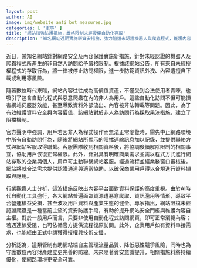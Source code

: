 ```yaml
---
layout: post
author: AI
image: img/website_anti_bot_measures.jpg
categories: [ '軍事' ]
title: "網站加強防護措施，嚴格限制未經授權自動化存取"
description: "知名網站近期實施新資安措施，強力阻擋未認證機器人與爬蟲程式，維護內容資產安全。官方同步釋出人為訪問受阻之復原流程，並針對有商業需求者設立合規申請管道。業界分析，此舉可提升網站安全門檻並防範資訊濫用，預料未來將有更多內容平台持續優化資安防線。"
---
```

近日，某知名網站針對網路安全及內容保護實施新措施，針對未經認證的機器人及爬蟲程式所產生的非自然人訪問給予嚴格限制。根據該網站公告，所有來自未經授權程式的存取行為，將一律被停止訪問權限，進一步防範資訊外洩、內容遭擅自下載或利用等風險。

隨著數位時代來臨，網站內容往往成為高價值資產，不僅受到合法使用者青睞，也吸引了包含自動化程式與惡意爬蟲在內的非人為用戶。這些自動化訪問不但可能損害網站伺服器效能，甚至導致資料外部流出、內容被非法轉載等問題。因此，為了有效維護資料安全與內容價值，該網站對於非人為訪問行為採取果決措施，建立了阻擋機制。

官方聲明中強調，用戶若因非人為程式操作而無法正常瀏覽時，需先中止網路環境中所有自動訪問行為，隨後將網站所顯示的阻擋連線訊息加以記錄，並提供聯絡方式與網站客服取得聯繫。客服團隊收到相關資料後，將協調後續解除限制的相關事宜，協助用戶恢復正常權限。此外，針對具有明確商業需求並需以程式方式進行網站存取的企業與個人，用戶可主動聯繫網站客服。經過流程並經業務窗口審核後，網站將就合法需求提供認證通道與適當協助，以確保商業用戶得以合規進行資料擷取與應用。

行業觀察人士分析，這波措施反映出內容平台面對資料保護的高度重視。由於AI時代自動化工具盛行，各大網站普遍面臨資源遭惡意爬取、資訊濫用等情形，導致平台營運權益受損，甚至波及用戶資料與產業生態的健全。專家指出，網站阻擋未經認證爬蟲是一種當前主流的資安防護手段，有助於提升網站安全門檻與維護內容自主權。對於一般用戶而言，只要非使用自動化程式訪問網頁，即可正常瀏覽內容；若遇連線受阻，也可依循官方提供流程復原訪問。此外，企業用戶如有資料串接需求，也能經由正式申請獲得授權與技術支援。

分析認為，這類管制有助網站端自主管理流量品質、降低惡性競爭風險，同時也為守護數位內容財產建立更完善的防線。未來隨著資安意識提升，相關措施料將持續優化，使網路環境更安全可靠。